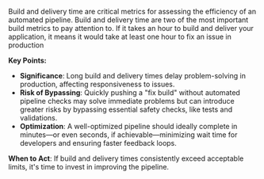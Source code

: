 Build and delivery time are critical metrics for assessing the efficiency of an automated pipeline. Build and delivery time are two of the most important build metrics to pay attention to. If it takes an hour to build and deliver your application, it means it would take at least one hour to fix an issue in production

**Key Points:**
- **Significance**: Long build and delivery times delay problem-solving in production, affecting responsiveness to issues.
- **Risk of Bypassing**: Quickly pushing a "fix build" without automated pipeline checks may solve immediate problems but can introduce greater risks by bypassing essential safety checks, like tests and validations.
- **Optimization**: A well-optimized pipeline should ideally complete in minutes—or even seconds, if achievable—minimizing wait time for developers and ensuring faster feedback loops.

**When to Act**: If build and delivery times consistently exceed acceptable limits, it's time to invest in improving the pipeline.
